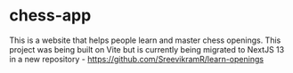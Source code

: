 # chess-app

This is a website that helps people learn and master chess openings. This project was being built on Vite but is currently being migrated to NextJS 13 in a new repository - https://github.com/SreevikramR/learn-openings
